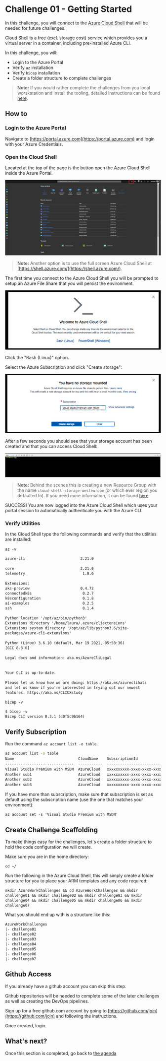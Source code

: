 # Challenge 01 - Getting Started

In this challenge, you will connect to the [Azure Cloud Shell](https://azure.microsoft.com/en-us/features/cloud-shell/) that will be needed for future challenges.

Cloud Shell is a free (excl. storage cost) service which provides you a virtual server in a container, including pre-installed Azure CLI.

In this challenge, you will:

- Login to the Azure Portal
- Verify `az` installation
- Verify `bicep` installation
- Create a folder structure to complete challenges

> **Note:** If you would rather complete the challenges from you local worskstation and install the tooling, detailed instructions can be found [here](local.md).

## How to

### Login to the Azure Portal

Navigate to [https://portal.azure.com](https://portal.azure.com) and login with your Azure Credentials.

### Open the Cloud Shell

Located at the top of the page is the button open the Azure Cloud Shell inside the Azure Portal.

![CloudShell Icon](../../img/01-gettingstarted/01.png)

> **Note:** Another option is to use the full screen Azure Cloud Shell at [https://shell.azure.com/](https://shell.azure.com/).

The first time you connect to the Azure Cloud Shell you will be prompted to setup an Azure File Share that you will persist the environment.

![Storage Account settings](../../img/01-gettingstarted/02.png)

Click the "Bash (Linux)" option.

Select the Azure Subscription and click "Create storage":

![Subscription](../../img/01-gettingstarted/03.png)

After a few seconds you should see that your storage account has been created and that you can access Cloud Shell:

![Access CloudShell](../../img/01-gettingstarted/04.png)

> **Note:** Behind the scenes this is creating a new Resource Group with the name `cloud-shell-storage-westeurope` (or which ever region you defaulted to). If you need more information, it can be found [here](https://docs.microsoft.com/en-us/azure/cloud-shell/persisting-shell-storage).

SUCCESS!
You are now logged into the Azure Cloud Shell which uses your portal session to automatically authenticate you with the Azure CLI.

### Verify Utilities

In the Cloud Shell type the following commands and verify that the utilities are installed:

`az -v`

```shell
azure-cli                         2.21.0

core                              2.21.0
telemetry                          1.0.6

Extensions:
aks-preview                       0.4.72
connectedk8s                       0.2.7
k8sconfiguration                   0.1.8
ai-examples                        0.2.5
ssh                                0.1.4

Python location '/opt/az/bin/python3'
Extensions directory '/home/laura/.azure/cliextensions'
Extensions system directory '/opt/az/lib/python3.6/site-packages/azure-cli-extensions'

Python (Linux) 3.6.10 (default, Mar 19 2021, 05:58:36)
[GCC 8.3.0]

Legal docs and information: aka.ms/AzureCliLegal


Your CLI is up-to-date.

Please let us know how we are doing: https://aka.ms/azureclihats
and let us know if you're interested in trying out our newest features: https://aka.ms/CLIUXstudy
```

`bicep -v`

```shell
$ bicep -v
Bicep CLI version 0.3.1 (d0f5c9b164)
```

## Verify Subscription

Run the command `az account list -o table`.

```sh
az account list -o table
Name                             CloudName    SubscriptionId                        State    IsDefault
-------------------------------  -----------  ------------------------------------  -------  -----------
Visual Studio Premium with MSDN  AzureCloud   xxxxxxxxxx-xxxx-xxxx-xxxx-xxxxxxxxxx  Enabled  True
Another sub1                     AzureCloud   xxxxxxxxxx-xxxx-xxxx-xxxx-xxxxxxxxxx  Enabled  False
Another sub2                     AzureCloud   xxxxxxxxxx-xxxx-xxxx-xxxx-xxxxxxxxxx  Enabled  False
Another sub3                     AzureCloud   xxxxxxxxxx-xxxx-xxxx-xxxx-xxxxxxxxxx  Enabled  False
```

If you have more than subscription, make sure that subscription is set as default using the subscription name (use the one that matches your environment):

```shell
az account set -s 'Visual Studio Premium with MSDN'
```

## Create Challenge Scaffolding

To make things easy for the challenges, let's create a folder structure to hold the code configuration we will create.

Make sure you are in the home directory:

```shell
cd ~/
```

Run the following in the Azure Cloud Shell, this will simply create a folder structure for you to place your ARM templates and any code required:

```shell
mkdir AzureWorkChallenges && cd AzureWorkChallenges && mkdir challenge01 && mkdir challenge02 && mkdir challenge03 && mkdir challenge04 && mkdir challenge05 && mkdir challenge06 && mkdir challenge07
```

What you should end up with is a structure like this:

```shell
AzureWorkChallenges
|- challenge01
|- challenge02
|- challenge03
|- challenge04
|- challenge05
|- challenge06
|- challenge07
```

## Github Access

If you already have a github account you can skip this step.

Github repositories will be needed to complete some of the later challenges as well as creating the DevOps pipelines.

Sign up for a free github.com account by going to [https://github.com/join](https://github.com/join) and following the instructions.

Once created, login.

## What's next?

Once this section is completed, go back to [the agenda](../../README.md)
